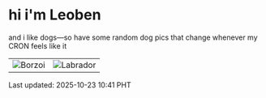 # hi i'm Leoben

and i like dogs—so have some random dog pics that change whenever my CRON feels like it

|  |  |
|--------|----------|
| ![Borzoi](https://random-dog-vercel.vercel.app/api/random-borzoi?v=1761187265) | ![Labrador](https://random-dog-vercel.vercel.app/api/random-labrador?v=1761187265) |

Last updated: 2025-10-23 10:41 PHT
